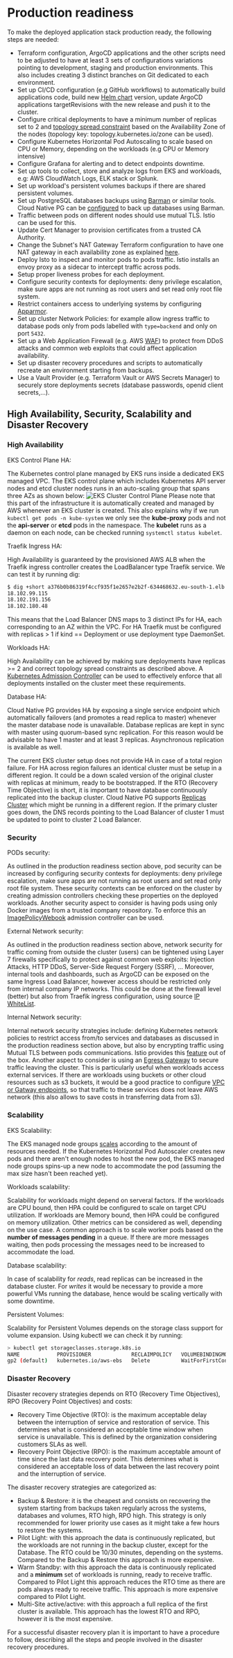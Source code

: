 # Production readiness

To make the deployed application stack production ready, the following steps are needed:

* Terraform configuration, ArgoCD applications and the other scripts need to be adjusted to have at least 3 sets of configurations variations pointing to development, staging and production environments. This also includes creating 3 distinct branches on Git dedicated to each environment.
* Set up CI/CD configuration (e.g GitHub workflows) to automatically build applications code, build new [Helm chart](https://github.com/lorenzo85/sre-challenge/blob/4bc072336a18b50eec24491187191819d0814964/.github/workflows/release.yml) version, update ArgoCD applications targetRevisions with the new release and push it to the cluster.
* Configure critical deployments to have a minimum number of replicas set to 2 and [topology spread constraint](https://kubernetes.io/docs/concepts/scheduling-eviction/topology-spread-constraints/) based on the Availability Zone of the nodes (topology key: topology.kubernetes.io/zone can be used).
* Configure Kubernetes Horizontal Pod Autoscaling to scale based on CPU or Memory, depending on the workloads (e.g CPU or Memory intensive) 
* Configure Grafana for alerting and to detect endpoints downtime.
* Set up tools to collect, store and analyze logs from EKS and workloads, e.g: AWS CloudWatch Logs, ELK stack or Splunk.
* Set up workload's persistent volumes backups if there are shared persistent volumes.
* Set up PostgreSQL databases backups using [Barman](https://pgbarman.org/) or similar tools. Cloud Native PG can be [configured](https://cloudnative-pg.io/documentation/1.16/backup_recovery/) to back up databases using Barman.
* Traffic between pods on different nodes should use mutual TLS. Istio can be used for this. 
* Update Cert Manager to provision certificates from a trusted CA Authority.
* Change the Subnet's NAT Gateway Terraform configuration to have one NAT gateway in each availability zone as explained [here](https://registry.terraform.io/modules/terraform-aws-modules/vpc/aws/latest).
* Deploy Isto to inspect and monitor pods to pods traffic. Istio installs an envoy proxy as a sidecar to intercept traffic across pods.
* Setup proper liveness probes for each deployment.
* Configure security contexts for deployments: deny privilege escalation, make sure apps are not running as root users and set read only root file system.
* Restrict containers access to underlying systems by configuring [Apparmor](https://kubernetes.io/docs/tutorials/security/apparmor/#:~:text=AppArmor%20can%20be%20configured%20for,access%2C%20file%20permissions%2C%20etc).  
* Set up cluster Network Policies: for example allow ingress traffic to database pods only from pods labelled with `type=backend` and only on port `5432`.
* Set up a Web Application Firewall (e.g. AWS [WAF](https://aws.amazon.com/it/blogs/containers/protecting-your-amazon-eks-web-apps-with-aws-waf/)) to protect from DDoS attacks and common web exploits that could affect application availability.
* Set up disaster recovery procedures and scripts to automatically recreate an environment starting from backups.
* Use a Vault Provider (e.g. Terraform Vault or AWS Secrets Manager) to securely store deployments secrets (database passwords, openid client secrets,...).

## High Availability, Security, Scalability and Disaster Recovery

### High Availability
EKS Control Plane HA:

The Kubernetes control plane managed by EKS runs inside a dedicated EKS managed VPC.
The EKS control plane which includes Kubernetes API server nodes and etcd cluster nodes runs in an auto-scaling group that spans three AZs as shown below:
![EKS Cluster Control Plane](assets/eks-data-plane-connectivity.jpeg)
Please note that this part of the infrastructure it is automatically created and managed by AWS whenever
an EKS cluster is created. This also explains why if we run `kubectl get pods -n kube-system` we only see the **kube-proxy** pods and not the **api-server** or **etcd** pods in the namespace.
The **kubelet** runs as a daemon on each node, can be checked running `systemctl status kubelet`.


Traefik Ingress HA:

High Availability is guaranteed by the provisioned AWS ALB when the Traefik ingress controller creates the LoadBalancer type Traefik service. 
We can test it by running dig:
```bash
$ dig +short a376b0b86319f4ccf935f1e2657e2b2f-634468632.eu-south-1.elb.amazonaws.com
18.102.99.115
18.102.191.156
18.102.180.48
```
This means that the Load Balancer DNS maps to 3 distinct IPs for HA, each corresponding to an AZ within the VPC.
For HA Traefik must be configured with replicas > 1 if  kind == Deployment or use deployment type DaemonSet.

Workloads HA: 

High Availability can be achieved by making sure deployments have replicas >= 2 and correct topology spread constraints as described above.
A [Kubernetes Admission Controller](https://kubernetes.io/docs/reference/access-authn-authz/admission-controllers/) can be used to effectively enforce that
all deployments installed on the cluster meet these requirements.

Database HA:

Cloud Native PG provides HA by exposing a single service endpoint which automatically failovers (and promotes a read replica to master) whenever the master database node is unavailable. 
Database replicas are kept in sync with master using quorum-based sync replication. For this reason  would be advisable to have 1 master and at least 3 replicas. Asynchronous replication is available as well.

The current EKS cluster setup does not provide HA in case of a total region failure. For HA across region failures an identical cluster
must be setup in a different region. It could be a down scaled version of the original cluster with replicas at minimum,
ready to be bootstrapped. If the RTO (Recovery Time Objective) is short, it is important to have database continuously replicated
into the backup cluster. Cloud Native PG supports [Replicas Cluster](https://cloudnative-pg.io/documentation/1.18/replica_cluster/) which might be running in a different region.
If the primary cluster goes down, the DNS records pointing to the Load Balancer of cluster 1 must be updated to point to cluster 2 Load Balancer.


### Security
PODs security:

As outlined in the production readiness section above, pod security can be increased by configuring security contexts for deployments: deny privilege escalation, make sure apps are not running as root users and set read only root file system.
These security contexts can be enforced on the cluster by creating admission controllers checking these properties on the deployed workloads.
Another security aspect to consider is having pods using only Docker images from a trusted company repository. 
To enforce this an [ImagePolicyWebook](https://kubernetes.io/docs/reference/access-authn-authz/admission-controllers/#imagepolicywebhook) admission controller can be used.

External Network security:

As outlined in the production readiness section above, network security for traffic coming from outside the cluster (users)
can be tightened using Layer 7 firewalls specifically to protect against common web exploits: Injection Attacks, HTTP DDoS, Server-Side Request Forgery (SSRF), ...
Moreover, internal tools and dashboards, such as ArgoCD can be exposed on the same Ingress Load Balancer, however access should be restricted only from internal company IP networks.
This could be done at the firewall level (better) but also from Traefik ingress configuration, using source [IP WhiteList](https://doc.traefik.io/traefik/middlewares/http/ipwhitelist/).


Internal Network security:

Internal network security strategies include: defining Kubernetes network policies to restrict access from/to services and databases as discussed in the production readiness section above, 
but also by encrypting traffic using Mutual TLS between pods communications. 
Istio provides this [feature](https://istio.io/latest/docs/concepts/security/#mutual-tls-authentication) out of the box.
Another aspect to consider is using an [Egress Gateway](https://istio.io/latest/blog/2019/egress-traffic-control-in-istio-part-1/) to secure traffic 
leaving the cluster. This is particularly useful when workloads access external services.
If there are workloads using buckets or other cloud resources such as s3 buckets, it would be a good practice to configure [VPC or Gatway endpoints](https://docs.aws.amazon.com/vpc/latest/privatelink/vpc-endpoints-s3.html),
so that traffic to these services does not leave AWS network (this also allows to save costs in transferring data from s3).

### Scalability

EKS Scalability:

The EKS managed node groups [scales](https://docs.aws.amazon.com/eks/latest/userguide/autoscaling.html#cluster-autoscaler) according to the amount of resources needed. If the Kubernetes Horizontal Pod Autoscaler
creates new pods and there aren't enough nodes to host the new pod, the EKS managed node groups spins-up a new node to accommodate
the pod (assuming the max size hasn't been reached yet).

Workloads scalability:

Scalability for workloads might depend on serveral factors. If the workloads are CPU bound, then HPA could be configured to scale
on target CPU utilization. If workloads are Memory bound, then HPA could be configured on memory utilization. Other metrics
can be considered as well, depending on the use case. A common approach is to scale worker pods based on the **number of messages
pending** in a queue. If there are more messages waiting, then pods processing the messages need to be increased to accommodate the load.

Database scalability:

In case of scalability for *reads*, read replicas can be increased in the database cluster.
For *writes* it would be necessary to provide a more powerful VMs running the database, hence would be scaling vertically with some downtime.

Persistent Volumes:

Scalability for Persistent Volumes depends on the storage class support for volume expansion. 
Using kubectl we can check it by running: 
```bash
> kubectl get storageclasses.storage.k8s.io 
NAME            PROVISIONER             RECLAIMPOLICY   VOLUMEBINDINGMODE      ALLOWVOLUMEEXPANSION 
gp2 (default)   kubernetes.io/aws-ebs   Delete          WaitForFirstConsumer   false                
```


### Disaster Recovery

Disaster recovery strategies depends on RTO (Recovery Time Objectives), RPO (Recovery Point Objectives) and costs:
- Recovery Time Objective (RTO): is the maximum acceptable delay between the interruption of service and restoration of service. This determines what is considered an acceptable time window when service is unavailable. This is defined by the organization considering customers SLAs as well.
- Recovery Point Objective (RPO): is the maximum acceptable amount of time since the last data recovery point. This determines what is considered an acceptable loss of data between the last recovery point and the interruption of service.

The disaster recovery strategies are categorized as:
- Backup & Restore: it is the cheapest and consists on recovering the system starting from backups taken regularly across the systems, databases and volumes, RTO high, RPO high. This strategy is only recommended for lower priority use cases as it might take a few hours to restore the systems.
- Pilot Light: with this approach the data is continuously replicated, but the workloads are not running in the backup cluster, except for the Database. The RTO could be 10/30 minutes, depending on the systems. Compared to the Backup & Restore this approach is more expensive.
- Warm Standby: with this approach the data is continuously replicated and a **minimum** set of workloads is running, ready to receive traffic. Compared to Pilot Light this approach reduces the RTO time as there are pods always ready to receive traffic. This approach is more expensive compared to Pilot Light. 
- Multi-Site active/active: with this approach a full replica of the first cluster is available. This approach has the lowest RTO and RPO, however it is the most expensive.

For a successful disaster recovery plan it is important to have a procedure to follow, describing all the steps and people involved
in the disaster recovery procedures.
